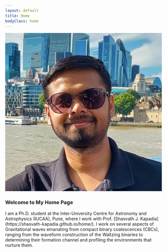 ```yaml
---
layout: default
title: Home
bodyClass: home
---
```


<div class="home-container">
  <img src="./pic2.jpg" alt="Profile Picture" class="profile-pic">
  
  <div class="home-text">
    <h3>Welcome to My Home Page</h3>
    <p>
      I am a Ph.D. student at the Inter-University Centre for Astronomy and Astrophysics (IUCAA), Pune, where I work with Prof. [Shasvath J. Kapadia](https://shasvath-kapadia.github.io/home/). I work on several aspects of Gravitational waves emanating from compact binary coalescences (CBCs), ranging from the waveform construction of the Waltzing binaries to determining their formation channel and profiling the environments that nurture them. 
    </p>
  </div>
</div>
